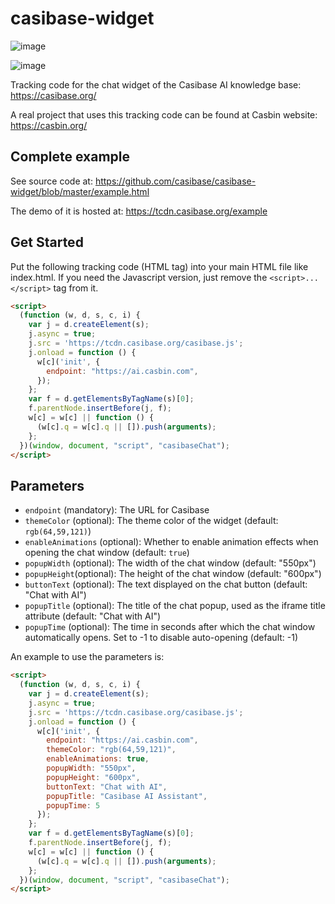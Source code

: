# casibase-widget

![image](https://github.com/user-attachments/assets/e68510fe-107d-4718-983f-371b5f09e6e3)

![image](https://github.com/user-attachments/assets/682ca165-7941-4739-a5d4-a3bd36b6ce9a)

Tracking code for the chat widget of the Casibase AI knowledge base: https://casibase.org/

A real project that uses this tracking code can be found at Casbin website: https://casbin.org/

## Complete example

See source code at: https://github.com/casibase/casibase-widget/blob/master/example.html

The demo of it is hosted at: https://tcdn.casibase.org/example

## Get Started

Put the following tracking code (HTML tag) into your main HTML file like index.html. If you need the Javascript version, just remove the `<script>...</script>` tag from it.

```html
<script>
  (function (w, d, s, c, i) {
    var j = d.createElement(s);
    j.async = true;
    j.src = 'https://tcdn.casibase.org/casibase.js';
    j.onload = function () {
      w[c]('init', {
        endpoint: "https://ai.casbin.com",
      });
    };
    var f = d.getElementsByTagName(s)[0];
    f.parentNode.insertBefore(j, f);
    w[c] = w[c] || function () {
      (w[c].q = w[c].q || []).push(arguments);
    };
  })(window, document, "script", "casibaseChat");
</script>
```

## Parameters

- `endpoint` (mandatory): The URL for Casibase
- `themeColor` (optional): The theme color of the widget (default: `rgb(64,59,121)`)
- `enableAnimations` (optional): Whether to enable animation effects when opening the chat window (default: `true`)
- `popupWidth` (optional): The width of the chat window (default: "550px")
- `popupHeight`(optional): The height of the chat window (default: "600px")
- `buttonText` (optional): The text displayed on the chat button (default: "Chat with AI")
- `popupTitle` (optional): The title of the chat popup, used as the iframe title attribute (default: "Chat with AI")
- `popupTime` (optional): The time in seconds after which the chat window automatically opens. Set to -1 to disable auto-opening (default: -1)

An example to use the parameters is:

```html
<script>
  (function (w, d, s, c, i) {
    var j = d.createElement(s);
    j.async = true;
    j.src = 'https://tcdn.casibase.org/casibase.js';
    j.onload = function () {
      w[c]('init', {
        endpoint: "https://ai.casbin.com",
        themeColor: "rgb(64,59,121)",
        enableAnimations: true,
        popupWidth: "550px",
        popupHeight: "600px",
        buttonText: "Chat with AI",
        popupTitle: "Casibase AI Assistant",
        popupTime: 5
      });
    };
    var f = d.getElementsByTagName(s)[0];
    f.parentNode.insertBefore(j, f);
    w[c] = w[c] || function () {
      (w[c].q = w[c].q || []).push(arguments);
    };
  })(window, document, "script", "casibaseChat");
</script>
```
